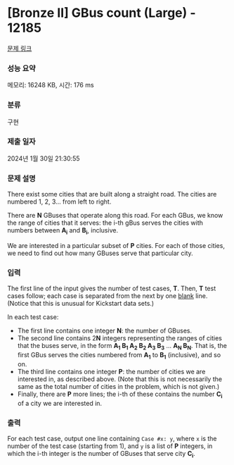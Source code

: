 # [Bronze II] GBus count (Large) - 12185 

[문제 링크](https://www.acmicpc.net/problem/12185) 

### 성능 요약

메모리: 16248 KB, 시간: 176 ms

### 분류

구현

### 제출 일자

2024년 1월 30일 21:30:55

### 문제 설명

<p>There exist some cities that are built along a straight road. The cities are numbered 1, 2, 3... from left to right.</p>

<p>There are <b>N</b> GBuses that operate along this road. For each GBus, we know the range of cities that it serves: the i-th gBus serves the cities with numbers between <b>A<sub>i</sub></b> and <b>B<sub>i</sub></b>, inclusive.</p>

<p>We are interested in a particular subset of <b>P</b> cities. For each of those cities, we need to find out how many GBuses serve that particular city.</p>

### 입력 

 <p>The first line of the input gives the number of test cases, <b>T</b>. Then, <b>T</b> test cases follow; each case is separated from the next by one <u>blank</u> line. (Notice that this is unusual for Kickstart data sets.)</p>

<p>In each test case:</p>

<ul>
	<li>The first line contains one integer <b>N</b>: the number of GBuses.</li>
	<li>The second line contains 2<b>N</b> integers representing the ranges of cities that the buses serve, in the form <b>A<sub>1</sub> B<sub>1</sub> A<sub>2</sub> B<sub>2</sub> A<sub>3</sub> B<sub>3</sub></b> ... <b>A<sub>N</sub> B<sub>N</sub></b>. That is, the first GBus serves the cities numbered from <b>A<sub>1</sub></b> to <b>B<sub>1</sub></b> (inclusive), and so on.</li>
	<li>The third line contains one integer <b>P</b>: the number of cities we are interested in, as described above. (Note that this is not necessarily the same as the total number of cities in the problem, which is not given.)</li>
	<li>Finally, there are <b>P</b> more lines; the i-th of these contains the number <b>C<sub>i</sub></b> of a city we are interested in.</li>
</ul>

### 출력 

 <p>For each test case, output one line containing <code>Case #x: y</code>, where <code>x</code> is the number of the test case (starting from 1), and <code>y</code> is a list of <b>P</b> integers, in which the i-th integer is the number of GBuses that serve city <b>C<sub>i</sub></b>.</p>

